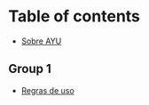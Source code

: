 # Table of contents

* [Sobre AYU](README.md)

## Group 1

* [Regras de uso](group-1/regras-de-uso.md)

